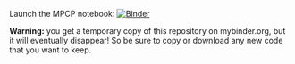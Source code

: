 Launch the MPCP notebook: 
[![Binder](https://mybinder.org/badge_logo.svg)](https://mybinder.org/v2/gh/mgrigni/cs424/master?filepath=MPCP.ipynb)

**Warning:** you get a temporary copy of this repository on mybinder.org, but it will eventually disappear!
So be sure to copy or download any new code that you want to keep.
